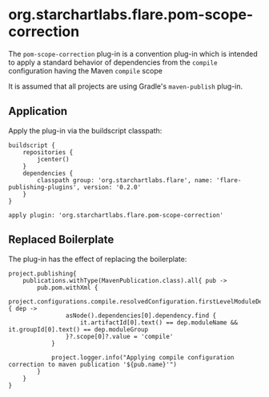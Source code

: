 # org.starchartlabs.flare.pom-scope-correction

The `pom-scope-correction` plug-in is a convention plug-in which is intended to apply a standard behavior of dependencies from the `compile` configuration having the Maven `compile` scope

It is assumed that all projects are using Gradle's `maven-publish` plug-in.

## Application

Apply the plug-in via the buildscript classpath:

```
buildscript {
    repositories {
        jcenter()
    }
    dependencies {
        classpath group: 'org.starchartlabs.flare', name: 'flare-publishing-plugins', version: '0.2.0'
    }
}

apply plugin: 'org.starchartlabs.flare.pom-scope-correction'
```

## Replaced Boilerplate

The plug-in has the effect of replacing the boilerplate:

```
project.publishing{
    publications.withType(MavenPublication.class).all{ pub ->
        pub.pom.withXml {
            project.configurations.compile.resolvedConfiguration.firstLevelModuleDependencies.each { dep ->
                asNode().dependencies[0].dependency.find {
                    it.artifactId[0].text() == dep.moduleName && it.groupId[0].text() == dep.moduleGroup
                }?.scope[0]?.value = 'compile'
            }

            project.logger.info("Applying compile configuration correction to maven publication '${pub.name}'")
        }
    }
}
```
